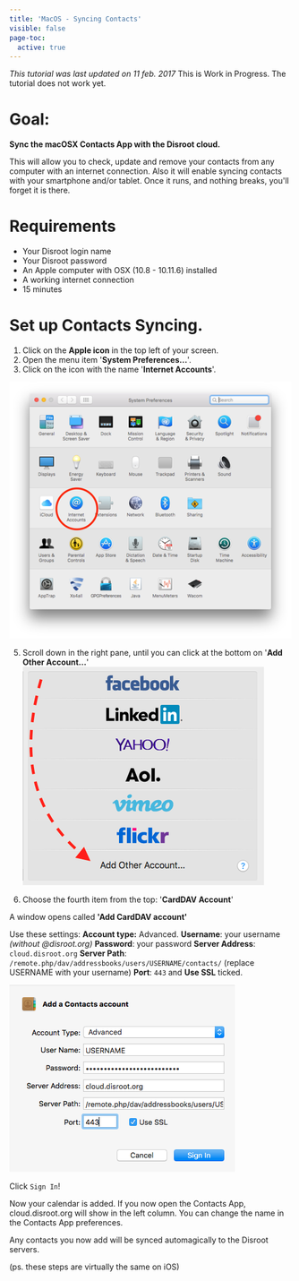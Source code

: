 ```yaml
---
title: 'MacOS - Syncing Contacts'
visible: false
page-toc:
  active: true
---
```


_This tutorial was last updated on 11 feb. 2017_
This is Work in Progress. The tutorial does not work yet.


# Goal:
**Sync the macOSX Contacts App with the Disroot cloud.**

This will allow you to check, update and remove your contacts from any computer with an internet connection. Also it will enable syncing contacts  with your smartphone and/or tablet. Once it runs, and nothing breaks, you'll forget it is there.

# Requirements

* Your Disroot login name
* Your Disroot password
* An Apple computer with OSX (10.8 - 10.11.6) installed
* A working internet connection
* 15 minutes

# Set up Contacts Syncing.

1. Click on the **Apple icon** in the top left of your screen.
2. Open the menu item '**System Preferences...**'.
3. Click on the icon with the name '**Internet Accounts**'.

![](macos_contacts1.png)

5. Scroll down in the right pane, until you can click at the bottom on '**Add Other Account...**'
![](macos_contacts2.png)

7. Choose the fourth item from the top: '**CardDAV Account**'

A window opens called **'Add CardDAV account'**

Use these settings:
**Account type:** Advanced.
**Username**: your username  _(without @disroot.org)_
**Password**: your password
**Server Address**: `cloud.disroot.org`
**Server Path**: `/remote.php/dav/addressbooks/users/USERNAME/contacts/` (replace USERNAME with your username)
**Port**: `443` and **Use SSL** ticked.

![](macos_contacts3.png)

Click `Sign In`!

Now your calendar is added. If you now open the Contacts App, cloud.disroot.org will show in the left column. You can change the name in the Contacts App preferences.

Any contacts you now add will be synced automagically to the Disroot servers.

(ps. these steps are virtually the same on iOS)
